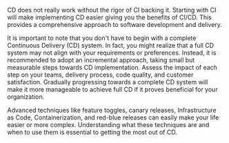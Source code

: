 <!--(dl
(section-meta
    (title Hot Tips and Tricks))
)-->

<!-- (dl (# Combine with Continuous Integration \(CI\))) -->

CD does not really work without the rigor of CI backing it. Starting with CI will make implementing CD easier giving you the benefits of CI/CD. This provides a comprehensive approach to software development and delivery.

<!-- (dl (# Take an Incremental Approach)) -->

It is important to note that you don't have to begin with a complete Continuous Delivery (CD) system. In fact, you might realize that a full CD system may not align with your requirements or preferences. Instead, it is recommended to adopt an incremental approach, taking small but measurable steps towards CD implementation. Assess the impact of each step on your teams, delivery process, code quality, and customer satisfaction. Gradually progressing towards a complete CD system will make it more manageable to achieve full CD if it proves beneficial for your organization.

<!-- (dl (# Use Advanced Techniques as Necessary)) -->

Advanced techniques like feature toggles, canary releases, Infrastructure as Code, Containerization, and red-blue releases can easily make your life easier or more complex. Understanding what these techniques are and when to use them is essential to getting the most out of CD.